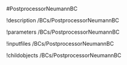 <!-- MOOSE Object Documentation Stub: Remove this when content is added. -->
#PostprocessorNeumannBC

!description /BCs/PostprocessorNeumannBC

!parameters /BCs/PostprocessorNeumannBC

!inputfiles /BCs/PostprocessorNeumannBC

!childobjects /BCs/PostprocessorNeumannBC
